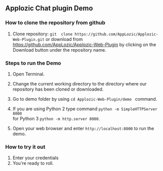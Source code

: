 ## Applozic Chat plugin Demo



### How to clone the repository from github 


1. Clone repository: ` git  clone https://github.com/AppLozic/Applozic-Web-Plugin.git `
or download from https://github.com/AppLozic/Applozic-Web-Plugin by clicking on the Download button under the repository name.


### Steps to run the Demo 

1. Open Terminal.

2. Change the current working directory to the directory where our repository has been cloned or downloaded.

3. Go to demo folder by using `cd Applozic-Web-Plugin/demo ` command. 

4. If you are using Python 2 type command ` python -m SimpleHTTPServer 8000 `
   <br /> for Python 3 ` python -m http.server 8000 `.

5. Open your web browser and enter ` http://localhost:8000 ` to run the demo.


### How to try it out

1. Enter your credentials 
2. You're ready to roll.
